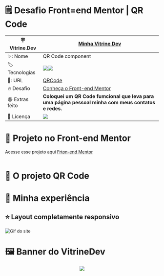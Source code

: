 # 🗒️ Desafio Front=end Mentor | QR Code

| 🪧 Vitrine.Dev |  [Minha Vitrine Dev](https://cursos.alura.com.br/vitrinedev/danielbarreto)   |
| -------------  | --- |
| ✨: Nome        | QR Code component
| 🏷️ Tecnologias | <img src="https://img.shields.io/badge/HTML5-E34F26?style=for-the-badge&logo=html5&logoColor=white"><img src="https://img.shields.io/badge/CSS3-1572B6?style=for-the-badge&logo=css3&logoColor=white">
| 🚀: URL         | [QRCode]()
| 🔥 Desafio     | [Conheça o Front-end Mentor](https://www.frontendmentor.io/home)
| :laughing: Extras feito     | **Coloquei um QR Code fumcional que leva para uma página pessoal minha com meus contatos e redes.**
| :page_with_curl: Licença         | [<img src="https://img.shields.io/badge/LICENSE-MIT-green"/>](https://choosealicense.com/licenses/mit/) 



# 🎨 Projeto no Front-end Mentor
Acesse esse projeto aqui [Frton-end Mentor](https://www.frontendmentor.io/challenges/qr-code-component-iux_sIO_H)

<img src="">

# 📑 O projeto QR Code

# 🤯 Minha experiência

## ⭐ Layout completamente responsivo
![Gif do site]()


# 🖼️ Banner do VitrineDev
<div align="center">
<img src="#vitrinedev">
</div>

